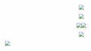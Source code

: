 <div align="center">
 <img src="https://cdn.upload.systems/uploads/FuLfK6ug.gif">
</div>


<p align="center">
<a href="https://discord.com/users/1003701036906725446">
<img src="https://lanyard-profile-readme.vercel.app/api/1003701036906725446?theme=dark&bg=292b2f&animated=false&hideDiscrim=true&borderRadius=27px&idleMessage=retrosecurity.xyz">



<p align="center">
<a href="https://www.twitter.com/fran_afp_" target="_blank" rel="noreferrer"><img
src="https://img.shields.io/twitter/follow/fran_afp_?logo=twitter&style=for-the-badge&color=0891b2&labelColor=1c1917"
/></a><a href="https://www.github.com/franafp" target="_blank" rel="noreferrer"><img
src="https://img.shields.io/github/followers/franafp?logo=github&style=for-the-badge&color=0891b2&labelColor=1c1917" /></a>
</p>

<p align="center">
<img src="https://skillicons.dev/icons?i=cs,discord,bots,dotnet,github,linux,py,visualstudio,vscode,"/>
</p>


[<img src="https://raw.githubusercontent.com/trinib/trinib/main/.images/footer.svg">](https://youtu.be/iik25wqIuFo)
